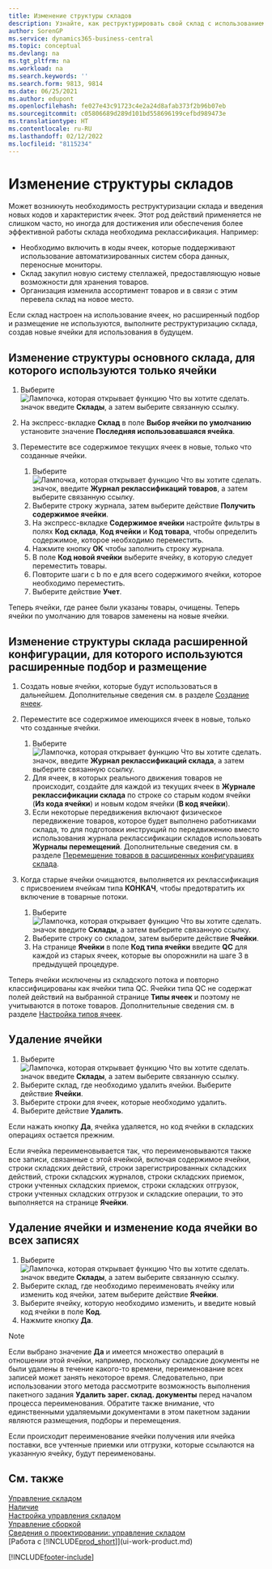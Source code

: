 ```yaml
---
title: Изменение структуры складов
description: Узнайте, как реструктурировать свой склад с использованием новых кодов ячеек и новых характеристик ячеек для достижения или поддержания более эффективной работы.
author: SorenGP
ms.service: dynamics365-business-central
ms.topic: conceptual
ms.devlang: na
ms.tgt_pltfrm: na
ms.workload: na
ms.search.keywords: ''
ms.search.form: 9813, 9814
ms.date: 06/25/2021
ms.author: edupont
ms.openlocfilehash: fe027e43c91723c4e2a24d8afab373f2b96b07eb
ms.sourcegitcommit: c05806689d289d101bd558696199cefbd989473e
ms.translationtype: HT
ms.contentlocale: ru-RU
ms.lasthandoff: 02/12/2022
ms.locfileid: "8115234"
---
```

# <a name="restructure-warehouses"></a>Изменение структуры складов
Может возникнуть необходимость реструктуризации склада и введения новых кодов и характеристик ячеек. Этот род действий применяется не слишком часто, но иногда для достижения или обеспечения более эффективной работы склада необходима реклассификация. Например:  

- Необходимо включить в коды ячеек, которые поддерживают использование автоматизированных систем сбора данных, переносные мониторы.  
- Склад закупил новую систему стеллажей, предоставляющую новые возможности для хранения товаров.  
- Организация изменила ассортимент товаров и в связи с этим перевела склад на новое место.  

Если склад настроен на использование ячеек, но расширенный подбор и размещение не используются, выполните реструктуризацию склада, создав новые ячейки для использования в будущем.  

## <a name="to-restructure-a-basic-warehouse-that-uses-bins-only"></a>Изменение структуры основного склада, для которого используются только ячейки  
1.  Выберите ![Лампочка, которая открывает функцию Что вы хотите сделать.](media/ui-search/search_small.png "Что вы хотите сделать") значок введите **Склады**, а затем выберите связанную ссылку.  
2.  На экспресс-вкладке **Склад** в поле **Выбор ячейки по умолчанию** установите значение **Последняя использовавшаяся ячейка**.  
3.  Переместите все содержимое текущих ячеек в новые, только что созданные ячейки.  

    1.  Выберите ![Лампочка, которая открывает функцию Что вы хотите сделать.](media/ui-search/search_small.png "Что вы хотите сделать") значок, введите **Журнал реклассификаций товаров**, а затем выберите связанную ссылку.  
    2.  Выберите строку журнала, затем выберите действие **Получить содержимое ячейки**.  
    3.  На экспресс-вкладке **Содержимое ячейки** настройте фильтры в полях **Код склада**, **Код ячейки** и **Код товара**, чтобы определить содержимое, которое необходимо переместить.  
    4.  Нажмите кнопку **ОК** чтобы заполнить строку журнала.  
    5.  В поле **Код новой ячейки** выберите ячейку, в которую следует переместить товары.  
    6.  Повторите шаги с b по e для всего содержимого ячейки, которое необходимо переместить.  
    7.  Выберите действие **Учет**.  

Теперь ячейки, где ранее были указаны товары, очищены. Теперь ячейки по умолчанию для товаров заменены на новые ячейки.  

## <a name="to-restructure-an-advanced-warehouse-that-uses-directed-put-away-and-pick"></a>Изменение структуры склада расширенной конфигурации, для которого используются расширенные подбор и размещение  

1.  Создать новые ячейки, которые будут использоваться в дальнейшем. Дополнительные сведения см. в разделе [Создание ячеек](warehouse-how-to-create-individual-bins.md).  
2.  Переместите все содержимое имеющихся ячеек в новые, только что созданные ячейки.  

    1.  Выберите ![Лампочка, которая открывает функцию Что вы хотите сделать.](media/ui-search/search_small.png "Что вы хотите сделать") значок, введите **Журнал реклассификаций склада**, а затем выберите связанную ссылку.  
    2.  Для ячеек, в которых реального движения товаров не происходит, создайте для каждой из текущих ячеек в **Журнале реклассификации склада** по строке со старым кодом ячейки (**Из кода ячейки**) и новым кодом ячейки (**В код ячейки**).  
    3.  Если некоторые передвижения включают физическое передвижение товаров, которое будет выполнено работниками склада, то для подготовки инструкций по передвижению вместо использования журнала реклассификации складов использовать **Журналы перемещений**. Дополнительные сведения см. в разделе [Перемещение товаров в расширенных конфигурациях склада](warehouse-how-to-move-items-in-advanced-warehousing.md).  

3.  Когда старые ячейки очищаются, выполняется их реклассификация с присвоением ячейкам типа **КОНКАЧ**, чтобы предотвратить их включение в товарные потоки.  

    1.  Выберите ![Лампочка, которая открывает функцию Что вы хотите сделать.](media/ui-search/search_small.png "Что вы хотите сделать") значок введите **Склады**, а затем выберите связанную ссылку.  
    2.  Выберите строку со складом, затем выберите действие **Ячейки**.  
    3.  На странице **Ячейки** в поле **Код типа ячейки** введите **QC** для каждой из старых ячеек, которые вы опорожнили на шаге 3 в предыдущей процедуре.  

Теперь ячейки исключены из складского потока и повторно классифицированы как ячейки типа QC. Ячейки типа QC не содержат полей действий на выбранной странице **Типы ячеек** и поэтому не учитываются в потоке товаров. Дополнительные сведения см. в разделе [Настройка типов ячеек](warehouse-how-to-set-up-bin-types.md).  

## <a name="to-delete-a-bin"></a>Удаление ячейки  

1.  Выберите ![Лампочка, которая открывает функцию Что вы хотите сделать.](media/ui-search/search_small.png "Что вы хотите сделать") значок введите **Склады**, а затем выберите связанную ссылку.  
2.  Выберите склад, где необходимо удалить ячейки. Выберите действие **Ячейки**.  
3.  Выберите строки для ячеек, которые необходимо удалить.  
4.  Выберите действие **Удалить**.  

Если нажать кнопку **Да**, ячейка удаляется, но код ячейки в складских операциях остается прежним.  

Если ячейка переименовывается так, что переименовываются также все записи, связанные с этой ячейкой, включая содержимое ячейки, строки складских действий, строки зарегистрированных складских действий, строки складских журналов, строки складских приемок, строки учтенных складских приемок, строки складских отгрузок, строки учтенных складских отгрузок и складские операции, то это выполняется на странице **Ячейки**.  

## <a name="to-rename-a-bin-and-change-the-bin-code-in-all-records"></a>Удаление ячейки и изменение кода ячейки во всех записях  

1.  Выберите ![Лампочка, которая открывает функцию Что вы хотите сделать.](media/ui-search/search_small.png "Что вы хотите сделать") значок введите **Склады**, а затем выберите связанную ссылку.  
2.  Выберите склад, где необходимо переименовать ячейку или изменить код ячейки, затем выберите действие **Ячейки**.  
3.  Выберите ячейку, которую необходимо изменить, и введите новый код ячейки в поле **Код**.  
4.  Нажмите кнопку **Да**.  

> [!NOTE]  
>  Если выбрано значение **Да** и имеется множество операций в отношении этой ячейки, например, поскольку складские документы не были удалены в течение какого-то времени, переименование всех записей может занять некоторое время. Следовательно, при использовании этого метода рассмотрите возможность выполнения пакетного задания **Удалить зарег. склад. документы** перед началом процесса переименования. Обратите также внимание, что единственными удаляемыми документами в этом пакетном задании являются размещения, подборы и перемещения.  
>   
>  Если происходит переименование ячейки получения или ячейка поставки, все учтенные приемки или отгрузки, которые ссылаются на указанную ячейку, будут переименованы.  

## <a name="see-also"></a>См. также  
[Управление складом](warehouse-manage-warehouse.md)  
[Наличие](inventory-manage-inventory.md)  
[Настройка управления складом](warehouse-setup-warehouse.md)     
[Управление сборкой](assembly-assemble-items.md)    
[Сведения о проектировании: управление складом](design-details-warehouse-management.md)  
[Работа с [!INCLUDE[prod_short](includes/prod_short.md)]](ui-work-product.md)


[!INCLUDE[footer-include](includes/footer-banner.md)]